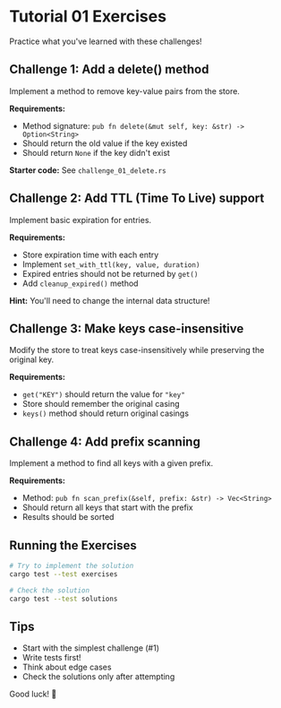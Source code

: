 # Tutorial 01 Exercises

Practice what you've learned with these challenges!

## Challenge 1: Add a delete() method

Implement a method to remove key-value pairs from the store.

**Requirements:**
- Method signature: `pub fn delete(&mut self, key: &str) -> Option<String>`
- Should return the old value if the key existed
- Should return `None` if the key didn't exist

**Starter code:** See `challenge_01_delete.rs`

## Challenge 2: Add TTL (Time To Live) support

Implement basic expiration for entries.

**Requirements:**
- Store expiration time with each entry
- Implement `set_with_ttl(key, value, duration)`
- Expired entries should not be returned by `get()`
- Add `cleanup_expired()` method

**Hint:** You'll need to change the internal data structure!

## Challenge 3: Make keys case-insensitive

Modify the store to treat keys case-insensitively while preserving the original key.

**Requirements:**
- `get("KEY")` should return the value for `"key"`
- Store should remember the original casing
- `keys()` method should return original casings

## Challenge 4: Add prefix scanning

Implement a method to find all keys with a given prefix.

**Requirements:**
- Method: `pub fn scan_prefix(&self, prefix: &str) -> Vec<String>`
- Should return all keys that start with the prefix
- Results should be sorted

## Running the Exercises

```bash
# Try to implement the solution
cargo test --test exercises

# Check the solution
cargo test --test solutions
```

## Tips

- Start with the simplest challenge (#1)
- Write tests first!
- Think about edge cases
- Check the solutions only after attempting

Good luck! 🚀
